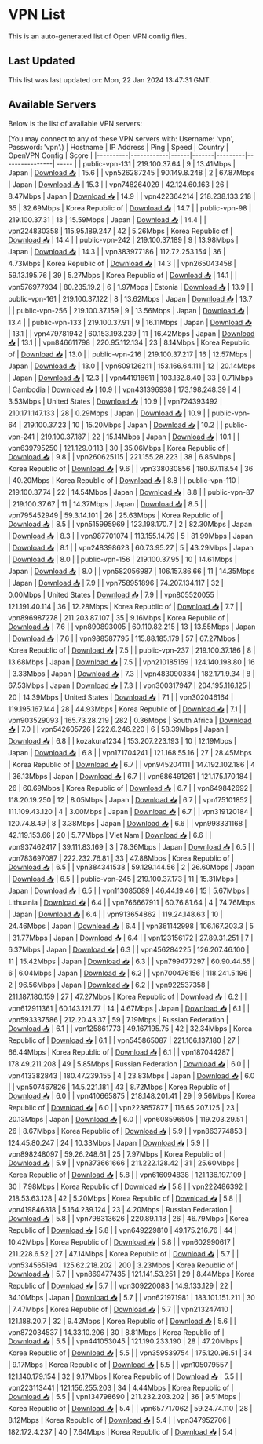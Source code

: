 # VPN List

This is an auto-generated list of Open VPN config files.

## Last Updated

This list was last updated on: Mon, 22 Jan 2024 13:47:31 GMT.

## Available Servers

Below is the list of available VPN servers:

(You may connect to any of these VPN servers with: Username: 'vpn', Password: 'vpn'.)
| Hostname | IP Address | Ping | Speed | Country | OpenVPN Config | Score |
|----------|------------|------|-------|---------|----------------| ----- |
| public-vpn-131 | 219.100.37.64 | 9 | 13.41Mbps | Japan | [Download 📥](./configs/server_0_JP.ovpn) | 15.6 |
| vpn526287245 | 90.149.8.248 | 2 | 67.87Mbps | Japan | [Download 📥](./configs/server_1_JP.ovpn) | 15.3 |
| vpn748264029 | 42.124.60.163 | 26 | 8.47Mbps | Japan | [Download 📥](./configs/server_2_JP.ovpn) | 14.9 |
| vpn422364214 | 218.238.133.218 | 35 | 32.69Mbps | Korea Republic of | [Download 📥](./configs/server_3_KR.ovpn) | 14.7 |
| public-vpn-98 | 219.100.37.31 | 13 | 15.59Mbps | Japan | [Download 📥](./configs/server_4_JP.ovpn) | 14.4 |
| vpn224830358 | 115.95.189.247 | 42 | 5.26Mbps | Korea Republic of | [Download 📥](./configs/server_5_KR.ovpn) | 14.4 |
| public-vpn-242 | 219.100.37.189 | 9 | 13.98Mbps | Japan | [Download 📥](./configs/server_6_JP.ovpn) | 14.3 |
| vpn383977186 | 112.72.253.154 | 36 | 4.73Mbps | Korea Republic of | [Download 📥](./configs/server_7_KR.ovpn) | 14.3 |
| vpn265043458 | 59.13.195.76 | 39 | 5.27Mbps | Korea Republic of | [Download 📥](./configs/server_8_KR.ovpn) | 14.1 |
| vpn576977934 | 80.235.19.2 | 6 | 1.97Mbps | Estonia | [Download 📥](./configs/server_9_EE.ovpn) | 13.9 |
| public-vpn-161 | 219.100.37.122 | 8 | 13.62Mbps | Japan | [Download 📥](./configs/server_10_JP.ovpn) | 13.7 |
| public-vpn-256 | 219.100.37.159 | 9 | 13.56Mbps | Japan | [Download 📥](./configs/server_11_JP.ovpn) | 13.4 |
| public-vpn-133 | 219.100.37.91 | 9 | 16.11Mbps | Japan | [Download 📥](./configs/server_12_JP.ovpn) | 13.1 |
| vpn479781942 | 60.153.193.239 | 11 | 16.42Mbps | Japan | [Download 📥](./configs/server_13_JP.ovpn) | 13.1 |
| vpn846611798 | 220.95.112.134 | 23 | 8.14Mbps | Korea Republic of | [Download 📥](./configs/server_14_KR.ovpn) | 13.0 |
| public-vpn-216 | 219.100.37.217 | 16 | 12.57Mbps | Japan | [Download 📥](./configs/server_15_JP.ovpn) | 13.0 |
| vpn609126211 | 153.166.64.111 | 12 | 20.14Mbps | Japan | [Download 📥](./configs/server_16_JP.ovpn) | 12.3 |
| vpn441918611 | 103.132.8.40 | 33 | 0.71Mbps | Cambodia | [Download 📥](./configs/server_17_KH.ovpn) | 10.9 |
| vpn431396938 | 173.198.248.39 | 4 | 3.53Mbps | United States | [Download 📥](./configs/server_18_US.ovpn) | 10.9 |
| vpn724393492 | 210.171.147.133 | 28 | 0.29Mbps | Japan | [Download 📥](./configs/server_19_JP.ovpn) | 10.9 |
| public-vpn-64 | 219.100.37.23 | 10 | 15.20Mbps | Japan | [Download 📥](./configs/server_20_JP.ovpn) | 10.2 |
| public-vpn-241 | 219.100.37.187 | 22 | 15.14Mbps | Japan | [Download 📥](./configs/server_21_JP.ovpn) | 10.1 |
| vpn639795250 | 121.129.0.113 | 30 | 35.06Mbps | Korea Republic of | [Download 📥](./configs/server_22_KR.ovpn) | 9.8 |
| vpn260625115 | 221.155.28.223 | 38 | 6.85Mbps | Korea Republic of | [Download 📥](./configs/server_23_KR.ovpn) | 9.6 |
| vpn338030856 | 180.67.118.54 | 36 | 40.20Mbps | Korea Republic of | [Download 📥](./configs/server_24_KR.ovpn) | 8.8 |
| public-vpn-110 | 219.100.37.74 | 22 | 14.54Mbps | Japan | [Download 📥](./configs/server_25_JP.ovpn) | 8.8 |
| public-vpn-87 | 219.100.37.67 | 11 | 14.37Mbps | Japan | [Download 📥](./configs/server_26_JP.ovpn) | 8.5 |
| vpn795452949 | 59.3.14.101 | 26 | 25.63Mbps | Korea Republic of | [Download 📥](./configs/server_27_KR.ovpn) | 8.5 |
| vpn515995969 | 123.198.170.7 | 2 | 82.30Mbps | Japan | [Download 📥](./configs/server_28_JP.ovpn) | 8.3 |
| vpn987701074 | 113.155.14.79 | 5 | 81.99Mbps | Japan | [Download 📥](./configs/server_29_JP.ovpn) | 8.1 |
| vpn248398623 | 60.73.95.27 | 5 | 43.29Mbps | Japan | [Download 📥](./configs/server_30_JP.ovpn) | 8.0 |
| public-vpn-156 | 219.100.37.95 | 10 | 14.61Mbps | Japan | [Download 📥](./configs/server_31_JP.ovpn) | 8.0 |
| vpn582056987 | 106.157.86.66 | 11 | 14.35Mbps | Japan | [Download 📥](./configs/server_32_JP.ovpn) | 7.9 |
| vpn758951896 | 74.207.134.117 | 32 | 0.00Mbps | United States | [Download 📥](./configs/server_33_US.ovpn) | 7.9 |
| vpn805520055 | 121.191.40.114 | 36 | 12.28Mbps | Korea Republic of | [Download 📥](./configs/server_34_KR.ovpn) | 7.7 |
| vpn896987278 | 211.203.87.107 | 35 | 9.16Mbps | Korea Republic of | [Download 📥](./configs/server_35_KR.ovpn) | 7.6 |
| vpn890893005 | 60.110.82.215 | 13 | 13.55Mbps | Japan | [Download 📥](./configs/server_36_JP.ovpn) | 7.6 |
| vpn988587795 | 115.88.185.179 | 57 | 67.27Mbps | Korea Republic of | [Download 📥](./configs/server_37_KR.ovpn) | 7.5 |
| public-vpn-237 | 219.100.37.186 | 8 | 13.68Mbps | Japan | [Download 📥](./configs/server_38_JP.ovpn) | 7.5 |
| vpn210185159 | 124.140.198.80 | 16 | 3.33Mbps | Japan | [Download 📥](./configs/server_39_JP.ovpn) | 7.3 |
| vpn483090334 | 182.171.9.34 | 8 | 67.53Mbps | Japan | [Download 📥](./configs/server_40_JP.ovpn) | 7.3 |
| vpn300317947 | 204.195.116.125 | 20 | 14.39Mbps | United States | [Download 📥](./configs/server_41_US.ovpn) | 7.1 |
| vpn302046164 | 119.195.167.144 | 28 | 44.93Mbps | Korea Republic of | [Download 📥](./configs/server_42_KR.ovpn) | 7.1 |
| vpn903529093 | 165.73.28.219 | 282 | 0.36Mbps | South Africa | [Download 📥](./configs/server_43_ZA.ovpn) | 7.0 |
| vpn542605726 | 222.6.246.220 | 6 | 58.39Mbps | Japan | [Download 📥](./configs/server_44_JP.ovpn) | 6.8 |
| kozakura1234 | 153.207.223.193 | 10 | 12.19Mbps | Japan | [Download 📥](./configs/server_45_JP.ovpn) | 6.8 |
| vpn171704241 | 121.168.55.16 | 27 | 28.45Mbps | Korea Republic of | [Download 📥](./configs/server_46_KR.ovpn) | 6.7 |
| vpn945204111 | 147.192.102.186 | 4 | 36.13Mbps | Japan | [Download 📥](./configs/server_47_JP.ovpn) | 6.7 |
| vpn686491261 | 121.175.170.184 | 26 | 60.69Mbps | Korea Republic of | [Download 📥](./configs/server_48_KR.ovpn) | 6.7 |
| vpn649842692 | 118.20.19.250 | 12 | 8.05Mbps | Japan | [Download 📥](./configs/server_49_JP.ovpn) | 6.7 |
| vpn175101852 | 111.109.43.120 | 4 | 3.00Mbps | Japan | [Download 📥](./configs/server_50_JP.ovpn) | 6.7 |
| vpn319120184 | 120.74.8.49 | 8 | 3.38Mbps | Japan | [Download 📥](./configs/server_51_JP.ovpn) | 6.6 |
| vpn998331168 | 42.119.153.66 | 20 | 5.77Mbps | Viet Nam | [Download 📥](./configs/server_52_VN.ovpn) | 6.6 |
| vpn937462417 | 39.111.83.169 | 3 | 78.36Mbps | Japan | [Download 📥](./configs/server_53_JP.ovpn) | 6.5 |
| vpn783697087 | 222.232.76.81 | 33 | 47.88Mbps | Korea Republic of | [Download 📥](./configs/server_54_KR.ovpn) | 6.5 |
| vpn384341538 | 59.129.144.56 | 2 | 26.60Mbps | Japan | [Download 📥](./configs/server_55_JP.ovpn) | 6.5 |
| public-vpn-245 | 219.100.37.173 | 11 | 15.31Mbps | Japan | [Download 📥](./configs/server_56_JP.ovpn) | 6.5 |
| vpn113085089 | 46.44.19.46 | 15 | 5.67Mbps | Lithuania | [Download 📥](./configs/server_57_LT.ovpn) | 6.4 |
| vpn766667911 | 60.76.81.64 | 4 | 74.76Mbps | Japan | [Download 📥](./configs/server_58_JP.ovpn) | 6.4 |
| vpn913654862 | 119.24.148.63 | 10 | 24.46Mbps | Japan | [Download 📥](./configs/server_59_JP.ovpn) | 6.4 |
| vpn361142998 | 106.167.203.3 | 5 | 31.77Mbps | Japan | [Download 📥](./configs/server_60_JP.ovpn) | 6.4 |
| vpn123156172 | 27.89.31.251 | 7 | 6.37Mbps | Japan | [Download 📥](./configs/server_61_JP.ovpn) | 6.3 |
| vpn456284225 | 126.207.46.100 | 11 | 15.42Mbps | Japan | [Download 📥](./configs/server_62_JP.ovpn) | 6.3 |
| vpn799477297 | 60.90.44.55 | 6 | 6.04Mbps | Japan | [Download 📥](./configs/server_63_JP.ovpn) | 6.2 |
| vpn700476156 | 118.241.5.196 | 2 | 96.56Mbps | Japan | [Download 📥](./configs/server_64_JP.ovpn) | 6.2 |
| vpn922537358 | 211.187.180.159 | 27 | 47.27Mbps | Korea Republic of | [Download 📥](./configs/server_65_KR.ovpn) | 6.2 |
| vpn612911361 | 60.143.121.77 | 14 | 4.67Mbps | Japan | [Download 📥](./configs/server_66_JP.ovpn) | 6.1 |
| vpn593337586 | 212.20.43.37 | 59 | 7.19Mbps | Russian Federation | [Download 📥](./configs/server_67_RU.ovpn) | 6.1 |
| vpn125861773 | 49.167.195.75 | 42 | 32.34Mbps | Korea Republic of | [Download 📥](./configs/server_68_KR.ovpn) | 6.1 |
| vpn545865087 | 221.166.137.180 | 27 | 66.44Mbps | Korea Republic of | [Download 📥](./configs/server_69_KR.ovpn) | 6.1 |
| vpn187044287 | 178.49.211.208 | 49 | 5.85Mbps | Russian Federation | [Download 📥](./configs/server_70_RU.ovpn) | 6.0 |
| vpn413382843 | 180.47.239.155 | 4 | 23.83Mbps | Japan | [Download 📥](./configs/server_71_JP.ovpn) | 6.0 |
| vpn507467826 | 14.5.221.181 | 43 | 8.72Mbps | Korea Republic of | [Download 📥](./configs/server_72_KR.ovpn) | 6.0 |
| vpn410665875 | 218.148.201.41 | 29 | 9.56Mbps | Korea Republic of | [Download 📥](./configs/server_73_KR.ovpn) | 6.0 |
| vpn223857877 | 116.65.207.125 | 23 | 20.13Mbps | Japan | [Download 📥](./configs/server_74_JP.ovpn) | 6.0 |
| vpn608596505 | 119.203.29.51 | 26 | 8.67Mbps | Korea Republic of | [Download 📥](./configs/server_75_KR.ovpn) | 5.9 |
| vpn863774853 | 124.45.80.247 | 24 | 10.33Mbps | Japan | [Download 📥](./configs/server_76_JP.ovpn) | 5.9 |
| vpn898248097 | 59.26.248.61 | 25 | 7.97Mbps | Korea Republic of | [Download 📥](./configs/server_77_KR.ovpn) | 5.9 |
| vpn373661666 | 211.222.128.42 | 31 | 25.60Mbps | Korea Republic of | [Download 📥](./configs/server_78_KR.ovpn) | 5.8 |
| vpn616094838 | 121.136.197.109 | 30 | 7.98Mbps | Korea Republic of | [Download 📥](./configs/server_79_KR.ovpn) | 5.8 |
| vpn222486392 | 218.53.63.128 | 42 | 5.20Mbps | Korea Republic of | [Download 📥](./configs/server_80_KR.ovpn) | 5.8 |
| vpn419846318 | 5.164.239.124 | 23 | 4.20Mbps | Russian Federation | [Download 📥](./configs/server_81_RU.ovpn) | 5.8 |
| vpn798313626 | 220.89.1.18 | 26 | 46.79Mbps | Korea Republic of | [Download 📥](./configs/server_82_KR.ovpn) | 5.8 |
| vpn649229810 | 49.175.216.76 | 44 | 10.42Mbps | Korea Republic of | [Download 📥](./configs/server_83_KR.ovpn) | 5.8 |
| vpn602990617 | 211.228.6.52 | 27 | 47.14Mbps | Korea Republic of | [Download 📥](./configs/server_84_KR.ovpn) | 5.7 |
| vpn534565194 | 125.62.218.202 | 200 | 3.23Mbps | Korea Republic of | [Download 📥](./configs/server_85_KR.ovpn) | 5.7 |
| vpn869477435 | 121.141.53.251 | 29 | 8.44Mbps | Korea Republic of | [Download 📥](./configs/server_86_KR.ovpn) | 5.7 |
| vpn309220083 | 14.9.133.129 | 22 | 34.10Mbps | Japan | [Download 📥](./configs/server_87_JP.ovpn) | 5.7 |
| vpn621971981 | 183.101.151.211 | 30 | 7.47Mbps | Korea Republic of | [Download 📥](./configs/server_88_KR.ovpn) | 5.7 |
| vpn213247410 | 121.188.20.7 | 32 | 9.42Mbps | Korea Republic of | [Download 📥](./configs/server_89_KR.ovpn) | 5.6 |
| vpn872034537 | 14.33.10.206 | 30 | 8.81Mbps | Korea Republic of | [Download 📥](./configs/server_90_KR.ovpn) | 5.5 |
| vpn441053045 | 121.190.233.190 | 28 | 47.20Mbps | Korea Republic of | [Download 📥](./configs/server_91_KR.ovpn) | 5.5 |
| vpn359539754 | 175.120.98.51 | 34 | 9.17Mbps | Korea Republic of | [Download 📥](./configs/server_92_KR.ovpn) | 5.5 |
| vpn105079557 | 121.140.179.154 | 32 | 9.17Mbps | Korea Republic of | [Download 📥](./configs/server_93_KR.ovpn) | 5.5 |
| vpn223113441 | 121.156.255.203 | 34 | 4.44Mbps | Korea Republic of | [Download 📥](./configs/server_94_KR.ovpn) | 5.5 |
| vpn134798690 | 211.232.203.202 | 36 | 9.51Mbps | Korea Republic of | [Download 📥](./configs/server_95_KR.ovpn) | 5.4 |
| vpn657717062 | 59.24.74.110 | 28 | 8.12Mbps | Korea Republic of | [Download 📥](./configs/server_96_KR.ovpn) | 5.4 |
| vpn347952706 | 182.172.4.237 | 40 | 7.64Mbps | Korea Republic of | [Download 📥](./configs/server_97_KR.ovpn) | 5.4 |
